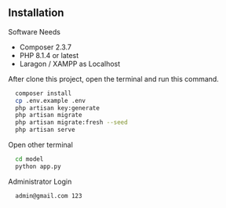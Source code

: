 
## Installation

Software Needs
- Composer 2.3.7
- PHP 8.1.4 or latest
- Laragon / XAMPP as Localhost

After clone this project, open the terminal and run this command.

```bash
  composer install
  cp .env.example .env
  php artisan key:generate
  php artisan migrate
  php artisan migrate:fresh --seed
  php artisan serve
```

Open other terminal
```bash
  cd model
  python app.py
```

Administrator Login
```bash
  admin@gmail.com 123
``` 